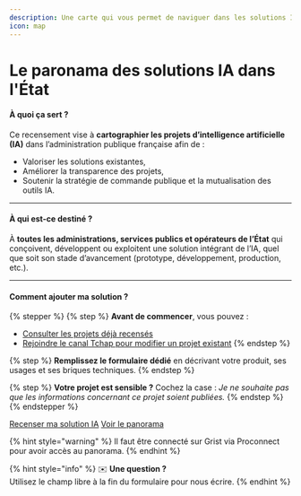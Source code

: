 ```yaml
---
description: Une carte qui vous permet de naviguer dans les solutions IA de l'État.
icon: map
---
```


# Le paronama des solutions IA dans l'État

#### À quoi ça sert ?

Ce recensement vise à **cartographier les projets d’intelligence artificielle (IA)** dans l’administration publique française afin de :

* Valoriser les solutions existantes,
* Améliorer la transparence des projets,
* Soutenir la stratégie de commande publique et la mutualisation des outils IA.

***

#### &#x20;À qui est-ce destiné ?

À **toutes les administrations, services publics et opérateurs de l’État** qui conçoivent, développent ou exploitent une solution intégrant de l’IA, quel que soit son stade d’avancement (prototype, développement, production, etc.).

***

#### Comment ajouter ma solution ?

{% stepper %}
{% step %}
**Avant de commencer**, vous pouvez :

* [Consulter les projets déjà recensés](https://grist.numerique.gouv.fr/o/etalab/2BXtzHFoPVB9/Produits-IA-dans-lEtat?utm_id=share-doc)
* [Rejoindre le canal Tchap pour modifier un projet existant](https://tchap.gouv.fr/#/room/!MqmVrWuAPzbaCTeOQh:agent.dinum.tchap.gouv.fr?via=agent.dinum.tchap.gouv.fr)
{% endstep %}

{% step %}
**Remplissez le formulaire dédié** en décrivant votre produit, ses usages et ses briques techniques.
{% endstep %}

{% step %}
**Votre projet est sensible ?** Cochez la case : _Je ne souhaite pas que les informations concernant ce projet soient publiées._
{% endstep %}
{% endstepper %}

<a href="https://grist.numerique.gouv.fr/o/etalab/forms/3pxovLSgmtzUW37vPLgj6K/4" class="button primary">Recenser ma solution IA</a> <a href="https://grist.numerique.gouv.fr/o/etalab/2BXtzHFoPVB9/Produits-IA-dans-lEtat?utm_id=share-doc" class="button primary">Voir le panorama</a>

{% hint style="warning" %}
Il faut être connecté sur Grist via Proconnect pour avoir accès au panorama.&#x20;
{% endhint %}

{% hint style="info" %}
✉️ **Une question ?**\
Utilisez le champ libre à la fin du formulaire pour nous écrire.
{% endhint %}

